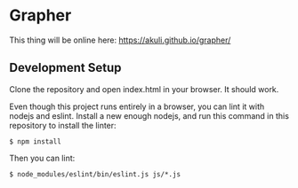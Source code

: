 # Grapher

This thing will be online here: https://akuli.github.io/grapher/


## Development Setup

Clone the repository and open index.html in your browser. It should work.

Even though this project runs entirely in a browser, you can lint it with nodejs
and eslint. Install a new enough nodejs, and run this command in this repository
to install the linter:

    $ npm install

Then you can lint:

    $ node_modules/eslint/bin/eslint.js js/*.js
